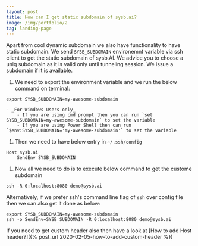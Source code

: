 ```yaml
---
layout: post
title: How can I get static subdomain of sysb.ai?
image: /img/portfolio/2
tag: landing-page
---
```


Apart from cool dynamic subdomain we also have functionality to have static subdomain. We send `SYSB_SUBDOMAIN` environemnt variable via ssh client to get the static subdomain of sysb.AI. We advice you to choose a uniq subdomain as it is valid only until tunneling session. We issue a subdomain if it is available.

1. We need to export the environment variable and we run the below command on terminal:
```
export SYSB_SUBDOMAIN=my-awesome-subdomain
```  
    - _For Windows Users only_
        - If you are using cmd prompt then you can run `set SYSB_SUBDOMAIN=my-awesome-subdomain` to set the variable
        - If you are using Power Shell then can run `$env:SYSB_SUBDOMAIN='my-awesome-subdomain'` to set the variable
1. Then we need to have below entry in `~/.ssh/config`
```
Host sysb.ai
    SendEnv SYSB_SUBDOMAIN
```
1. Now all we need to do is to execute below command to get the custome subdomain
```
ssh -R 0:localhost:8080 demo@sysb.ai
```

Alternatively, if we prefer ssh's command line flag of `ssh` over config file then we can also get it done as below:
```
export SYSB_SUBDOMAIN=my-awesome-subdomain
ssh -o SendEnv=SYSB_SUBDOMAIN -R 0:localhost:8080 demo@sysb.ai
```

If you need to get custom header also then have a look at [How to add Host header?]({% post_url 2020-02-05-how-to-add-custom-header %})

<!-- If you want to ensure this static subdomain survive the reboot of your localhost then we can automate that using autossh. e.g.
```
autossh -M 0 -f -R 0:localhost:8080 demo@sysb.ai
```
# Using SetEnv
We may use below config in our `~/.ssh/config` and put value of SYSB_SUBDOMAIN and SYSB_HOST_HEADER accordingly
```
Host sysb.ai
    SetEnv SYSB_SUBDOMAIN=my-awesome-subdomain
```

Then all we need to do is to run the following:
```
ssh -R 0:127.0.0.1:8080 demo@sysb.ai 
```
It will give us requested static subdomain like `https://my-awesome-subdomain.us.sysb.ai`. Alternatively, we can also use the command line flags of ssh to get it done, like below
```
ssh -o 'SetEnv SYSB_SUBDOMAIN=my-awesome-subdomain' -R 0:localhost:8080 demo@sysb.ai
``` -->
